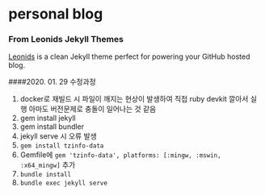 # personal blog

### From Leonids Jekyll Themes
[Leonids](http://renyuanz.github.io/leonids) is a clean Jekyll theme perfect for powering your GitHub hosted blog.

####2020\. 01. 29 수정과정
1. docker로 재빌드 시 파일이 깨지는 현상이 발생하여 직접 ruby devkit 깔아서 실행
    아마도 버전문제로 충돌이 일어나는 것 같음
2. gem install jekyll
3. gem install bundler
4. jekyll serve 시 오류 발생
5. `gem install tzinfo-data`
6. Gemfile에 `gem 'tzinfo-data', platforms: [:mingw, :mswin, :x64_mingw]` 추가
7. `bundle install`
8. `bundle exec jekyll serve`
